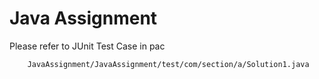 # Java Assignment

Please refer to JUnit Test Case in pac

        JavaAssignment/JavaAssignment/test/com/section/a/Solution1.java
      
